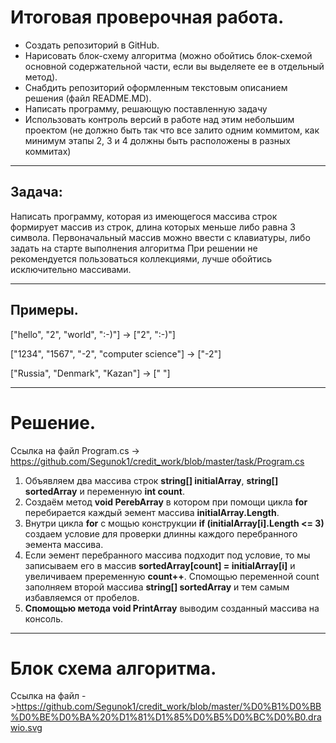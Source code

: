 # Итоговая проверочная работа.

* Создать репозиторий в GitHub.
* Нарисовать блок-схему алгоритма (можно обойтись блок-схемой основной содержательной части, если вы выделяете ее в отдельный метод).
* Снабдить репозиторий оформленным текстoвым описанием решения (файл README.MD).
* Написать программу, решающую поставленную задачу
* Использовать контроль версий в работе над этим небольшим проектом (не должно быть так что все залито одним коммитом, как минимум этапы 2, 3 и 4 должны быть расположены в разных коммитах)

--------------------------------------------------------------------------
## Задача:
Написать программу, которая из имеющегося массива строк формирует массив из строк, длина которых меньше либо равна 3 символа. Первоначальный массив можно ввести с клавиатуры, либо задать на старте выполнения алгоритма При решении не рекомендуется пользоваться коллекциями, лучше обойтись исключительно массивами.

--------------------------------------------------------------------------

## Примеры.

["hello", "2", "world", ":-)"] -> ["2", ":-)"]

["1234", "1567", "-2", "computer science"] -> ["-2"]

["Russia", "Denmark", "Kazan"] -> [" "]

___________________________________________________________________________

# Решение.
Ссылка на файл Program.cs -> https://github.com/Segunok1/credit_work/blob/master/task/Program.cs


1. Объявляем два массива строк **string[] initialArray**, **string[] sortedArray** и переменную **int count**.
2. Создаём метод **void PerebArray** в котором при помощи цикла **for** перебирается каждый эемент массива **initialArray.Length**.
3. Внутри цикла **for** с мощью конструкции **if (initialArray[i].Length <= 3)** создаем условие для проверки длинны каждого перебранного эемента массива.
4. Если эемент перебранного массива подходит под условие, то мы записываем его в массив **sortedArray[count] = initialArray[i]** и увеличиваем преременную **count++**. Спомощью переменной count заполняем второй массива  **string[] sortedArray** и тем самым избавляемся от пробелов.
5. **Спомощью метода void PrintArray** выводим созданный массива на консоль.

___________________________________________________________________________


# Блок схема алгоритма.

Ссылка на файл ->https://github.com/Segunok1/credit_work/blob/master/%D0%B1%D0%BB%D0%BE%D0%BA%20%D1%81%D1%85%D0%B5%D0%BC%D0%B0.drawio.svg
























